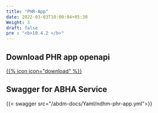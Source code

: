 ```yaml
---
title: "PHR-App"
date: 2022-03-03T18:00:04+05:30
Weight: 3
draft: false
pre : "<b>10.4.2 </b>"
---
```


## Download PHR app openapi

[{{% icon icon="download" %}}](../ndhm-phr-app.yml "download")

## Swagger for ABHA Service

{{< swagger src="/abdm-docs/Yaml/ndhm-phr-app.yml">}}